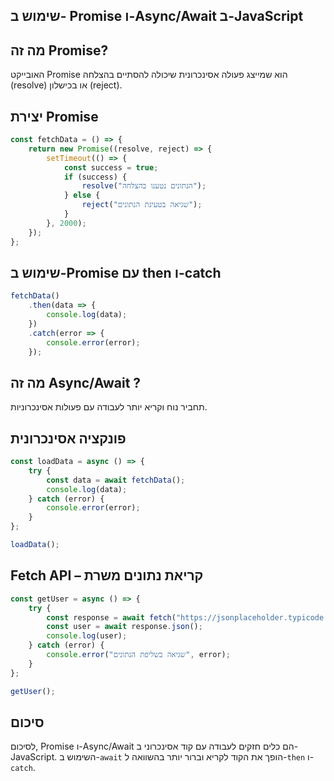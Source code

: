 ## שימוש ב- Promise ו-Async/Await ב-JavaScript

## מה זה Promise?
האובייקט Promise הוא שמייצג פעולה אסינכרונית שיכולה להסתיים בהצלחה (resolve) או בכישלון (reject).

## יצירת Promise
```js
const fetchData = () => {
    return new Promise((resolve, reject) => {
        setTimeout(() => {
            const success = true;
            if (success) {
                resolve("הנתונים נטענו בהצלחה");
            } else {
                reject("שגיאה בטעינת הנתונים");
            }
        }, 2000);
    });
};
```

## שימוש ב-Promise עם then ו-catch
```js
fetchData()
    .then(data => {
        console.log(data);
    })
    .catch(error => {
        console.error(error);
    });
```

## מה זה Async/Await ?
תחביר נוח וקריא יותר לעבודה עם פעולות אסינכרוניות.

## פונקציה אסינכרונית
```js
const loadData = async () => {
    try {
        const data = await fetchData();
        console.log(data);
    } catch (error) {
        console.error(error);
    }
};

loadData();
```

## Fetch API – קריאת נתונים משרת
```js
const getUser = async () => {
    try {
        const response = await fetch("https://jsonplaceholder.typicode.com/users/1");
        const user = await response.json();
        console.log(user);
    } catch (error) {
        console.error("שגיאה בשליפת הנתונים", error);
    }
};

getUser();
```

## סיכום
לסיכום, Promise ו-Async/Await הם כלים חזקים לעבודה עם קוד אסינכרוני ב-JavaScript. השימוש ב-`await` הופך את הקוד לקריא וברור יותר בהשוואה ל-`then` ו-`catch`.
